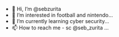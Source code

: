 - 👋 Hi, I’m @sebzurita
- 👀 I’m interested in football and nintendo...
- 🌱 I’m currently learning cyber security...
- 📫 How to reach me - sc @seb_zurita ...

<!---
sebzurita/sebzurita is a ✨ special ✨ repository because its `README.md` (this file) appears on your GitHub profile.
You can click the Preview link to take a look at your changes.
--->
